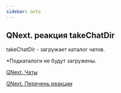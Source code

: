 ```yaml
---
sidebar: auto
---
```


## QNext. реакция takeChatDir

takeChatDir - загружает каталог чатов. 



*Подкаталоги не будут загружены.



[QNext. Чаты](/docs-test/ph/QNext-admin-chat-about-07-05)

[QNext. Перечень реакции](/docs-test/ph/QNext-admin-reaction-about-05-01)